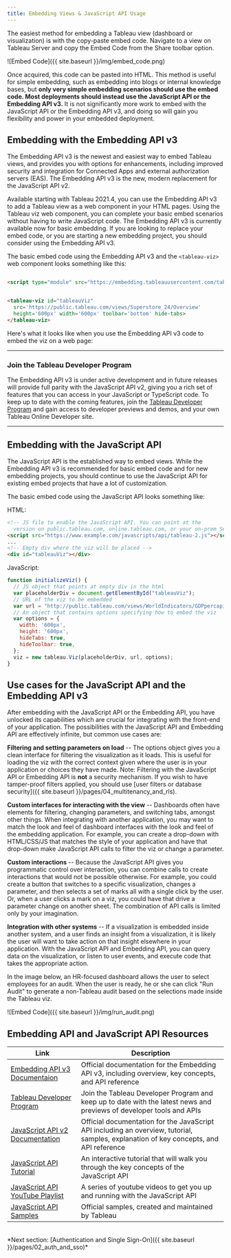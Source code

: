 ```yaml
---
title: Embedding Views & JavaScript API Usage
---
```


The easiest method for embedding a Tableau view (dashboard or visualization) is with the copy-paste embed code. Navigate to a view on Tableau Server and copy the Embed Code from the Share toolbar option.

![Embed Code]({{ site.baseurl }}/img/embed_code.png)

Once acquired, this code can be pasted into HTML.
This method is useful for simple embedding, such as embedding into blogs or internal knowledge bases, but **only very simple embedding scenarios should use the embed code. Most deployments should instead use the JavaScript API or the Embedding API v3.** It is not significantly more work to embed with the JavaScript API or the Embedding API v3, and doing so will gain you flexibility and power in your embedded deployment.

## Embedding with the Embedding API v3

The Embedding API v3 is the newest and easiest way to embed Tableau views, and provides you with options for enhancements, including improved security and integration for Connected Apps and external authorization servers (EAS). The Embedding API v3 is the new, modern replacement for the JavaScript API v2. 

Available starting with Tableau 2021.4, you can use the Embedding API v3 to add a Tableau view as a web component in your HTML pages. Using the Tableau viz web component, you can complete your basic embed scenarios without having to write JavaScript code. The Embedding API v3 is currently available now for basic embedding. If you are looking to replace your embed code, or you are starting a new embedding project, you should consider using the Embedding API v3. 

The basic embed code using the Embedding API v3 and the `<tableau-viz>` web component looks something like this:


```html

<script type="module" src="https://embedding.tableauusercontent.com/tableau.embedding.3.0.0.min.js"></script>


<tableau-viz id="tableauViz"       
  src='https://public.tableau.com/views/Superstore_24/Overview'      
  height='600px' width='600px' toolbar='bottom' hide-tabs>
</tableau-viz>

```

Here's what it looks like when you use the Embedding API v3 code to embed the viz on a web page:

<HTML>
<script type="module" src="https://embedding.tableauusercontent.com/tableau.embedding.3.0.0.min.js"></script>
<div id="view"><tableau-viz id='tableauViz' src='https://public.tableau.com/views/Superstore_24/Overview' height='600px' width='600px' toolbar="bottom" hide-tabs></tableau-viz></div></HTML>

---

### Join the Tableau Developer Program

The Embedding API v3 is under active development and in future releases will provide full parity with the JavaScript API v2, giving you a rich set of features that you can access in your JavaScript or TypeScript code. To keep up to date with the coming features, join the [Tableau Developer Program](https://www.tableau.com/developer) and gain access to developer previews and demos, and your own Tableau Online Developer site.

---

## Embedding with the JavaScript API

The JavaScript API is the established way to embed views. While the Embedding API v3 is recommended for basic embed code and for new embedding projects, you should continue to use the JavaScript API for existing embed projects that have a lot of customization.

The basic embed code using the JavaScript API looks something like:

HTML:

```html
<!-- JS file to enable the JavaScript API. You can point at the
  version on public.tableau.com, online.tableau.com, or your on-prem Server -->
<script src="https://www.example.com/javascripts/api/tableau-2.js"></script>
...
<!-- Empty div where the viz will be placed -->
<div id="tableauViz"></div>
```

JavaScript:

```javascript
function initializeViz() {
  // JS object that points at empty div in the html
  var placeholderDiv = document.getElementById("tableauViz");
  // URL of the viz to be embedded
  var url = "http://public.tableau.com/views/WorldIndicators/GDPpercapita";
  // An object that contains options specifying how to embed the viz
  var options = {
    width: '600px',
    height: '600px',
    hideTabs: true,
    hideToolbar: true,
  };
  viz = new tableau.Viz(placeholderDiv, url, options);
}
```

## Use cases for the JavaScript API and the Embedding API v3

After embedding with the JavaScript API or the Embedding API, you have unlocked its capabilities which are crucial for integrating with the front-end of your application. The possibilities with the JavaScript API and Embedding API are effectively infinite, but common use cases are:

**Filtering and setting parameters on load** -- The options object gives you a clean interface for filtering the visualization as it loads. This is useful for loading the viz with the correct context given where the user is in your application or choices they have made.
Note: Filtering with the JavaScript API or Embedding API is **not** a security mechanism. If you wish to have tamper-proof filters applied, you should use [user filters or database security]({{ site.baseurl }}/pages/04_multitenancy_and_rls).

**Custom interfaces for interacting with the view** -- Dashboards often have elements for filtering, changing parameters, and switching tabs, amongst other things. When integrating with another application, you may want to match the look and feel of dashboard interfaces with the look and feel of the embedding application. For example, you can create a drop-down with HTML/CSS/JS that matches the style of your application and have that drop-down make JavaScript API calls to filter the viz or change a parameter.

**Custom interactions** -- Because the JavaScript API gives you programmatic control over interaction, you can combine calls to create interactions that would not be possible otherwise. For example, you could create a button that switches to a specific visualization, changes a parameter, and then selects a set of marks all with a single click by the user. Or, when a user clicks a mark on a viz, you could have that drive a parameter change on another sheet. The combination of API calls is limited only by your imagination.

**Integration with other systems** -- If a visualization is embedded inside another system, and a user finds an insight from a visualization, it is likely the user will want to take action on that insight elsewhere in your application. With the JavaScript API and Embedding API, you can query data on the visualization, or listen to user events, and execute code that takes the appropriate action.

In the image below, an HR-focused dashboard allows the user to select employees for an audit. When the user is ready, he or she can click "Run Audit" to generate a non-Tableau audit based on the selections made inside the Tableau viz.

![Embed Code]({{ site.baseurl }}/img/run_audit.png)

## Embedding API and JavaScript API Resources

Link | Description
---- | -----------
[Embedding API v3 Documentaion](https://help.tableau.com/current/api/embedding_api/en-us/index.html) | Official documentation for the Embedding API v3, including overview, key concepts, and API reference
[Tableau Developer Program](https://www.tableau.com/developer) | Join the Tableau Developer Program and keep up to date with the latest news and previews of developer tools and APIs
[JavaScript API v2 Documentation](http://onlinehelp.tableau.com/current/api/js_api/en-us/JavaScriptAPI/js_api.htm#) | Official documentation for the JavaScript API including an overview, tutorial, samples, explanation of key concepts, and API reference
[JavaScript API Tutorial](http://onlinehelp.tableau.com/samples/en-us/js_api/tutorial.htm) | An interactive tutorial that will walk you through the key concepts of the JavaScript API
[JavaScript API YouTube Playlist](https://www.youtube.com/watch?v=Geppur9LDnw&list=PL_qx68DwhYA8e_z9k7uoRw0zayoY35nUJ) | A series of youtube videos to get you up and running with the JavaScript API
[JavaScript API Samples](https://github.com/tableau/js-api-samples) | Official samples, created and maintained by Tableau


<br />
*Next section: [Authentication and Single Sign-On]({{ site.baseurl }}/pages/02_auth_and_sso)*
